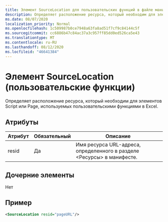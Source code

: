 ```yaml
---
title: Элемент SourceLocation для пользовательских функций в файле манифеста
description: Определяет расположение ресурса, который необходим для элементов Script или Page, используемых пользовательскими функциями в Excel.
ms.date: 08/07/2020
localization_priority: Normal
ms.openlocfilehash: 1c509987b0ce7948a63fa8ad51f7cf9c84144c5f
ms.sourcegitcommit: cc6886b47c84ac37a3c957ff85dd0ed526ca5e43
ms.translationtype: MT
ms.contentlocale: ru-RU
ms.lasthandoff: 08/12/2020
ms.locfileid: "46641384"
---
```

# <a name="sourcelocation-element-custom-functions"></a>Элемент SourceLocation (пользовательские функции)

Определяет расположение ресурса, который необходим для элементов Script или Page, используемых пользовательскими функциями в Excel.

## <a name="attributes"></a>Атрибуты

| Атрибут | Обязательный | Описание                                                                          |
|-----------|----------|--------------------------------------------------------------------------------------|
| resid     | Да      | Имя ресурса URL-адреса, определенного в разделе &lt;Ресурсы&gt; в манифесте. |

## <a name="child-elements"></a>Дочерние элементы

Нет

## <a name="example"></a>Пример

```xml
<SourceLocation resid="pageURL"/>
```
